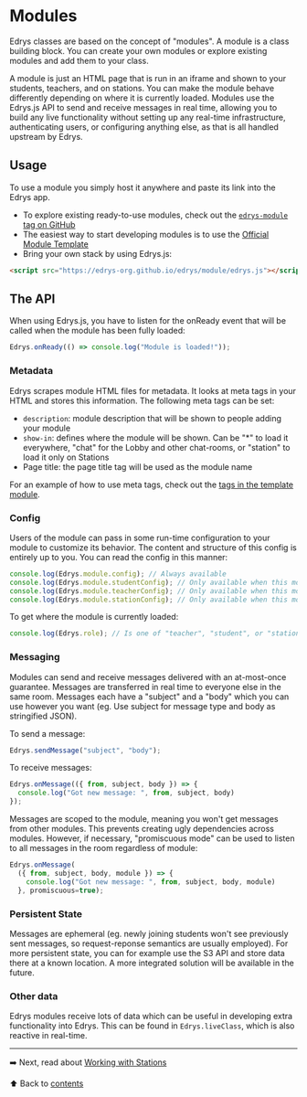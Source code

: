 # Modules

Edrys classes are based on the concept of "modules". A module is a class
building block. You can create your own modules or explore existing modules and
add them to your class.

A module is just an HTML page that is run in an iframe and shown to your
students, teachers, and on stations. You can make the module behave differently
depending on where it is currently loaded. Modules use the Edrys.js API to send
and receive messages in real time, allowing you to build any live functionality
without setting up any real-time infrastructure, authenticating users, or
configuring anything else, as that is all handled upstream by Edrys.

## Usage

To use a module you simply host it anywhere and paste its link into the Edrys
app.

- To explore existing ready-to-use modules, check out the
  [`edrys-module` tag on GitHub](https://github.com/topics/edrys-module)
- The easiest way to start developing modules is to use the
  [Official Module Template](https://github.com/edrys-org/module)
 - Bring your own stack by using Edrys.js:
 
 ```html
 <script src="https://edrys-org.github.io/edrys/module/edrys.js"></script>
 ```

## The API

When using Edrys.js, you have to listen for the onReady event that will be
called when the module has been fully loaded:

```js
Edrys.onReady(() => console.log("Module is loaded!"));
```

### Metadata

Edrys scrapes module HTML files for metadata. It looks at meta tags in your HTML
and stores this information. The following meta tags can be set:

- `description`: module description that will be shown to people adding your
  module
- `show-in`: defines where the module will be shown. Can be "*" to load it
  everywhere, "chat" for the Lobby and other chat-rooms, or "station" to load it
  only on Stations
- Page title: the page title tag will be used as the module name

For an example of how to use meta tags, check out the
[tags in the template module](https://github.com/edrys-org/module/blob/main/index.html).

### Config

Users of the module can pass in some run-time configuration to your module to
customize its behavior. The content and structure of this config is entirely up
to you. You can read the config in this manner:

```js
console.log(Edrys.module.config); // Always available
console.log(Edrys.module.studentConfig); // Only available when this module is loaded to a student
console.log(Edrys.module.teacherConfig); // Only available when this module is loaded to a teacher
console.log(Edrys.module.stationConfig); // Only available when this module is loaded on a station
```

To get where the module is currently loaded:

```js
console.log(Edrys.role); // Is one of "teacher", "student", or "station"
```

### Messaging

Modules can send and receive messages delivered with an at-most-once guarantee. Messages are transferred in real time to
everyone else in the same room. Messages each have a "subject" and a "body"
which you can use however you want (eg. Use subject for message type and body as
stringified JSON).

To send a message:

```js
Edrys.sendMessage("subject", "body");
```

To receive messages:

```js
Edrys.onMessage(({ from, subject, body }) => {
  console.log("Got new message: ", from, subject, body)
});
```

Messages are scoped to the module, meaning you won't get messages from other modules.
This prevents creating ugly dependencies across modules. However, if necessary,
"promiscuous mode" can be used to listen to all messages in the room regardless of module:

```js
Edrys.onMessage(
  ({ from, subject, body, module }) => {
    console.log("Got new message: ", from, subject, body, module) 
  }, promiscuous=true);
```

### Persistent State

Messages are ephemeral (eg. newly joining students won't see previously sent messages, so request-reponse semantics are usually employed). For more persistent state, you can for example use the S3 API and store data there at a known location. A more integrated solution will be available in the future.

### Other data

Edrys modules receive lots of data which can be useful in developing extra
functionality into Edrys. This can be found in `Edrys.liveClass`, which is also
reactive in real-time.

---

➡️ Next, read about [Working with Stations](Stations.md)

⬆️ Back to [contents](README.md)

